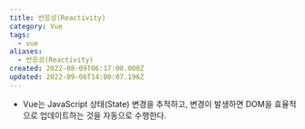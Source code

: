 ```yaml
---
title: 반응성(Reactivity)
category: Vue
tags:
  - vue
aliases:
  - 반응성(Reactivity)
created: 2022-08-09T06:17:00.000Z
updated: 2022-09-06T14:00:07.196Z
---
```


- Vue는 JavaScript 상태(State) 변경을 추적하고, 변경이 발생하면 DOM을 효율적으로 업데이트하는 것을 자동으로 수행한다.

